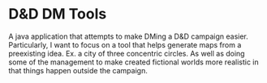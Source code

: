 # D&D DM Tools
A java application that attempts to make DMing a D&amp;D campaign easier. Particularly, I want to focus on a tool that helps generate maps from a preexisting idea. Ex. a city of three concentric circles. As well as doing some of the management to make created fictional worlds more realistic in that things happen outside the campaign.
